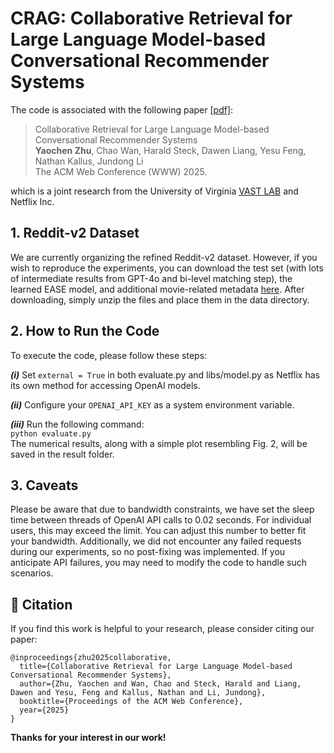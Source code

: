 # CRAG: Collaborative Retrieval for Large Language Model-based Conversational Recommender Systems

The code is associated with the following paper [[pdf]]():

>Collaborative Retrieval for Large Language Model-based Conversational Recommender Systems    
>**Yaochen Zhu**, Chao Wan, Harald Steck, Dawen Liang, Yesu Feng, Nathan Kallus, Jundong Li    
>The ACM Web Conference (WWW) 2025.

which is a joint research from the University of Virginia [VAST LAB](https://jundongli.github.io/) and Netflix Inc.


## 1. Reddit-v2 Dataset

We are currently organizing the refined Reddit-v2 dataset. However, if you wish to reproduce the experiments, you can download the test set (with lots of intermediate results from GPT-4o and bi-level matching step), the learned EASE model, and additional movie-related metadata [here](). After downloading, simply unzip the files and place them in the data directory.


## 2. How to Run the Code

To execute the code, please follow these steps:

***(i)*** Set ```external = True``` in both evaluate.py and libs/model.py as Netflix has its own method for accessing OpenAI models.

***(ii)*** Configure your ```OPENAI_API_KEY``` as a system environment variable.

***(iii)*** Run the following command:  
```python evaluate.py```    
The numerical results, along with a simple plot resembling Fig. 2, will be saved in the result folder.


## 3. Caveats

Please be aware that due to bandwidth constraints, we have set the sleep time between threads of OpenAI API calls to 0.02 seconds. For individual users, this may exceed the limit. You can adjust this number to better fit your bandwidth. Additionally, we did not encounter any failed requests during our experiments, so no post-fixing was implemented. If you anticipate API failures, you may need to modify the code to handle such scenarios.


## 🌟 Citation
If you find this work is helpful to your research, please consider citing our paper:
```
@inproceedings{zhu2025collaborative,
  title={Collaborative Retrieval for Large Language Model-based Conversational Recommender Systems},
  author={Zhu, Yaochen and Wan, Chao and Steck, Harald and Liang, Dawen and Yesu, Feng and Kallus, Nathan and Li, Jundong},
  booktitle={Proceedings of the ACM Web Conference},
  year={2025}
}
```
**Thanks for your interest in our work!**

